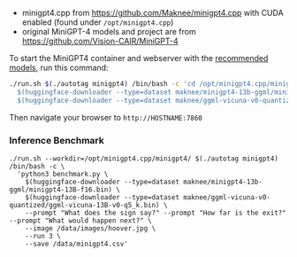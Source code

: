
* minigpt4.cpp from https://github.com/Maknee/minigpt4.cpp with CUDA enabled (found under `/opt/minigpt4.cpp`)
* original MiniGPT-4 models and project are from https://github.com/Vision-CAIR/MiniGPT-4

To start the MiniGPT4 container and webserver with the [recommended models](https://github.com/Maknee/minigpt4.cpp/tree/master#3-obtaining-the-model), run this command:

```bash
./run.sh $(./autotag minigpt4) /bin/bash -c 'cd /opt/minigpt4.cpp/minigpt4 && python3 webui.py \
  $(huggingface-downloader --type=dataset maknee/minigpt4-13b-ggml/minigpt4-13B-f16.bin) \
  $(huggingface-downloader --type=dataset maknee/ggml-vicuna-v0-quantized/ggml-vicuna-13B-v0-q5_k.bin)'
```

Then navigate your browser to `http://HOSTNAME:7860`

### Inference Benchmark

```
./run.sh --workdir=/opt/minigpt4.cpp/minigpt4/ $(./autotag minigpt4) /bin/bash -c \
  'python3 benchmark.py \
    $(huggingface-downloader --type=dataset maknee/minigpt4-13b-ggml/minigpt4-13B-f16.bin) \
    $(huggingface-downloader --type=dataset maknee/ggml-vicuna-v0-quantized/ggml-vicuna-13B-v0-q5_k.bin) \
    --prompt "What does the sign say?" --prompt "How far is the exit?" --prompt "What would happen next?" \
    --image /data/images/hoover.jpg \
    --run 3 \
    --save /data/minigpt4.csv'
```


